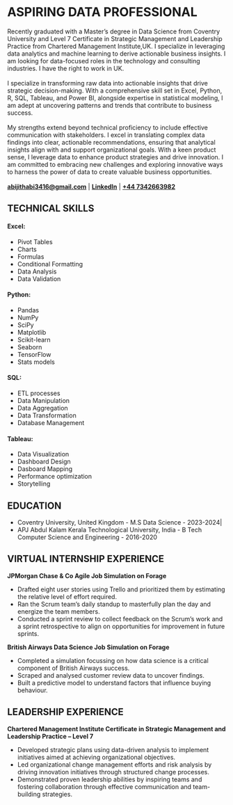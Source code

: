 # ASPIRING DATA PROFESSIONAL 
Recently graduated with a Master’s degree in Data Science from Coventry University and Level 7 Certificate in Strategic Management and Leadership Practice from Chartered Management Institute,UK. I specialize in leveraging data analytics and machine learning to derive actionable business insights. I am looking for data-focused roles in the technology and consulting industries. I have the right to work in UK.<br>
<br>
I specialize in transforming raw data into actionable insights that drive strategic decision-making. With a comprehensive skill set in Excel, Python, R, SQL, Tableau, and Power BI, alongside expertise in statistical modeling, I am adept at uncovering patterns and trends that contribute to business success.
<br>
<br>
My strengths extend beyond technical proficiency to include effective communication with stakeholders. I excel in translating complex data findings into clear, actionable recommendations, ensuring that analytical insights align with and support organizational goals.
With a keen product sense, I leverage data to enhance product strategies and drive innovation. I am committed to embracing new challenges and exploring innovative ways to harness the power of data to create valuable business opportunities.
<br><br>
**[abijithabi3416@gmail.com](mailto:abijithabi3416@gmail.com)** | 
**[LinkedIn](https://www.linkedin.com/in/abijithpandath/)** |
**[+44 7342663982](https://wa.me/message/NGSD2WRRP5W5F1)**


## TECHNICAL SKILLS

#### Excel:

- Pivot Tables
- Charts
- Formulas
- Conditional Formatting
- Data Analysis
- Data Validation <br>

#### Python:

- Pandas
- NumPy
- SciPy
- Matplotlib
- Scikit-learn
- Seaborn
- TensorFlow
- Stats models <br>

#### SQL:

- ETL processes
- Data Manipulation
- Data Aggregation
- Data Transformation
- Database Management <br>

#### Tableau:

- Data Visualization
- Dashboard Design
- Dasboard Mapping
- Performance optimization
- Storytelling <br>

## EDUCATION					       		
- Coventry University, United Kingdom - M.S Data Science - 2023-2024|
- APJ Abdul Kalam Kerala Technological University, India - B Tech Computer Science and Engineering - 2016-2020


## VIRTUAL INTERNSHIP EXPERIENCE
**JPMorgan Chase & Co Agile Job Simulation on Forage**
- Drafted eight user stories using Trello and prioritized them by estimating the relative level of effort required. 
- Ran the Scrum team’s daily standup to masterfully plan the day and energize the team members. 
- Conducted a sprint review to collect feedback on the Scrum’s work and a sprint retrospective to align on opportunities for improvement in future sprints.
 
**British Airways Data Science Job Simulation on Forage**
- Completed a simulation focussing on how data science is a critical component of British Airways success. 
- Scraped and analysed customer review data to uncover findings. 
- Built a predictive model to understand factors that influence buying behaviour.

## LEADERSHIP EXPERIENCE 
**Chartered Management Institute Certificate in Strategic Management and Leadership Practice – Level 7**
- Developed strategic plans using data-driven analysis to implement initiatives aimed at achieving organizational objectives.
- Led organizational change management efforts and risk analysis by driving innovation initiatives through structured change processes.
- Demonstrated proven leadership abilities by inspiring teams and fostering collaboration through effective communication and team-building strategies.
